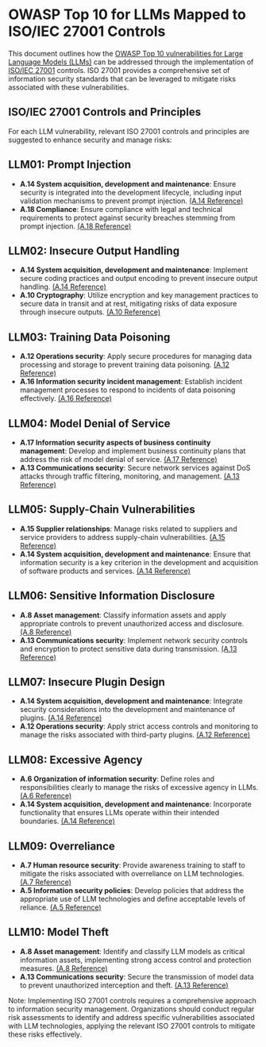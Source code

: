 # OWASP Top 10 for LLMs Mapped to ISO/IEC 27001 Controls

This document outlines how the [OWASP Top 10 vulnerabilities for Large Language Models (LLMs)](https://owasp.org/www-project-top-ten/) can be addressed through the implementation of [ISO/IEC 27001](https://www.iso.org/isoiec-27001-information-security.html) controls. ISO 27001 provides a comprehensive set of information security standards that can be leveraged to mitigate risks associated with these vulnerabilities.

## ISO/IEC 27001 Controls and Principles

For each LLM vulnerability, relevant ISO 27001 controls and principles are suggested to enhance security and manage risks:

## LLM01: Prompt Injection

- **A.14 System acquisition, development and maintenance**: Ensure security is integrated into the development lifecycle, including input validation mechanisms to prevent prompt injection. [(A.14 Reference)](https://www.iso.org/standard/54534.html)
- **A.18 Compliance**: Ensure compliance with legal and technical requirements to protect against security breaches stemming from prompt injection. [(A.18 Reference)](https://www.iso.org/standard/54535.html)

## LLM02: Insecure Output Handling

- **A.14 System acquisition, development and maintenance**: Implement secure coding practices and output encoding to prevent insecure output handling. [(A.14 Reference)](https://www.iso.org/standard/54534.html)
- **A.10 Cryptography**: Utilize encryption and key management practices to secure data in transit and at rest, mitigating risks of data exposure through insecure outputs. [(A.10 Reference)](https://www.iso.org/standard/54533.html)

## LLM03: Training Data Poisoning

- **A.12 Operations security**: Apply secure procedures for managing data processing and storage to prevent training data poisoning. [(A.12 Reference)](https://www.iso.org/standard/54532.html)
- **A.16 Information security incident management**: Establish incident management processes to respond to incidents of data poisoning effectively. [(A.16 Reference)](https://www.iso.org/standard/54536.html)

## LLM04: Model Denial of Service

- **A.17 Information security aspects of business continuity management**: Develop and implement business continuity plans that address the risk of model denial of service. [(A.17 Reference)](https://www.iso.org/standard/54537.html)
- **A.13 Communications security**: Secure network services against DoS attacks through traffic filtering, monitoring, and management. [(A.13 Reference)](https://www.iso.org/standard/54531.html)

## LLM05: Supply-Chain Vulnerabilities

- **A.15 Supplier relationships**: Manage risks related to suppliers and service providers to address supply-chain vulnerabilities. [(A.15 Reference)](https://www.iso.org/standard/54538.html)
- **A.14 System acquisition, development and maintenance**: Ensure that information security is a key criterion in the development and acquisition of software products and services. [(A.14 Reference)](https://www.iso.org/standard/54534.html)

## LLM06: Sensitive Information Disclosure

- **A.8 Asset management**: Classify information assets and apply appropriate controls to prevent unauthorized access and disclosure. [(A.8 Reference)](https://www.iso.org/standard/54529.html)
- **A.13 Communications security**: Implement network security controls and encryption to protect sensitive data during transmission. [(A.13 Reference)](https://www.iso.org/standard/54531.html)

## LLM07: Insecure Plugin Design

- **A.14 System acquisition, development and maintenance**: Integrate security considerations into the development and maintenance of plugins. [(A.14 Reference)](https://www.iso.org/standard/54534.html)
- **A.12 Operations security**: Apply strict access controls and monitoring to manage the risks associated with third-party plugins. [(A.12 Reference)](https://www.iso.org/standard/54532.html)

## LLM08: Excessive Agency

- **A.6 Organization of information security**: Define roles and responsibilities clearly to manage the risks of excessive agency in LLMs. [(A.6 Reference)](https://www.iso.org/standard/54527.html)
- **A.14 System acquisition, development and maintenance**: Incorporate functionality that ensures LLMs operate within their intended boundaries. [(A.14 Reference)](https://www.iso.org/standard/54534.html)

## LLM09: Overreliance

- **A.7 Human resource security**: Provide awareness training to staff to mitigate the risks associated with overreliance on LLM technologies. [(A.7 Reference)](https://www.iso.org/standard/54528.html)
- **A.5 Information security policies**: Develop policies that address the appropriate use of LLM technologies and define acceptable levels of reliance. [(A.5 Reference)](https://www.iso.org/standard/54526.html)

## LLM10: Model Theft

- **A.8 Asset management**: Identify and classify LLM models as critical information assets, implementing strong access control and protection measures. [(A.8 Reference)](https://www.iso.org/standard/54529.html)
- **A.13 Communications security**: Secure the transmission of model data to prevent unauthorized interception and theft. [(A.13 Reference)](https://www.iso.org/standard/54531.html)

Note: Implementing ISO 27001 controls requires a comprehensive approach to information security management. Organizations should conduct regular risk assessments to identify and address specific vulnerabilities associated with LLM technologies, applying the relevant ISO 27001 controls to mitigate these risks effectively.

